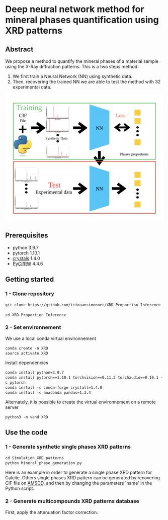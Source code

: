 # Deep neural network method for mineral phases quantification using XRD patterns

## Abstract
We propose a method to quantify the mineral phases of a material sample using the X-Ray diffraction patterns. 
This is a two steps method. 
1. We first train a Neural Network (NN) using synthetic data. 
1. Then, recovering the trained NN we are able to test the method with 32 experimental data. 

![Abstract](./Figures/Abstract.svg)

## Prerequisites

- python 3.9.7
- pytorch 1.10.1
- [crystals](https://crystals.readthedocs.io/en/master/index.html) 1.4.0
- [PyCifRW](https://pypi.org/project/PyCifRW/4.1/) 4.4.6

## Getting started

### 1 - Clone repository 
```
git clone https://github.com/titouansimonnet/XRD_Proportion_Inference

cd XRD_Proportion_Inference
```
### 2 -  Set environnement
We use a local conda virtual environnement 

```
conda create -n XRD
source activate XRD 
```

Install dependencies

```
conda install python=3.9.7
conda install pytorch==1.10.1 torchvision==0.11.2 torchaudio==0.10.1 -c pytorch
conda install -c conda-forge crystall=1.4.0
conda install -c anaconda pandas=1.3.4
```

Alternately, it is possible to create the virtual environnement on a remote server

```
python3 -m vend XRD
```

## Use the code
### 1 - Generate synthetic single phases XRD patterns

```
cd Simulation_XRD_patterns
python Mineral_phase_generation.py
```
Here is an example in order to generate a single phase XRD pattern for Calcite. Others single phases XRD pattern can be generated by recovering CIF file on [AMSCD](http://rruff.geo.arizona.edu/AMS/amcsd.php), and then by changing the parameters 'name' in the Python script.

### 2 - Generate multicompounds XRD patterns database

First, apply the attenuation factor correction. 

